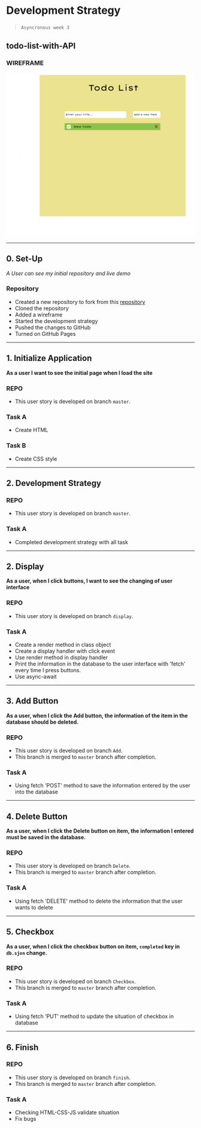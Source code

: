 # Development Strategy

> `Asyncronous week 3`

## todo-list-with-API

### WIREFRAME

![wireframe](/wireframe-1.png)

---

## 0. Set-Up

_A User can see my initial repository and live demo_

### Repository

- Created a new repository to fork from this [repository](https://github.com/HackYourFutureBelgium/restful-pjs)
- Cloned the repository
- Added a wireframe
- Started the development strategy
- Pushed the changes to GitHub
- Turned on GitHub Pages

---

## 1. Initialize Application

__As a user I want to see the initial page when I load the site__

### REPO

- This user story is developed on branch `master`.

### Task A

- Create HTML

### Task B

- Create CSS style

---

## 2. Development Strategy

### REPO

- This user story is developed on branch `master`.

### Task A

- Completed development strategy with all task

---

## 2. Display

__As a user, when I click buttons, I want to see the changing of user interface__

### REPO

- This user story is developed on branch `display`.

### Task A

- Create a render method in class object
- Create a display handler with click event
- Use render method in display handler
- Print the information in the database to the user interface with 'fetch' every time I press buttons.
- Use async-await

---

## 3. Add Button 

__As a user, when I click the Add button, the information of the item in the database should be deleted.__

### REPO

- This user story is developed on branch `Add`.
- This branch is merged to `master` branch after completion.

### Task A

- Using fetch 'POST' method to save the information entered by the user into the database

---

## 4. Delete Button

__As a user, when I click the Delete button on item, the information I entered must be saved in the database.__

### REPO

- This user story is developed on branch `Delete`.
- This branch is merged to `master` branch after completion.

### Task A

- Using fetch 'DELETE' method to delete the information that the user wants to delete

---

## 5. Checkbox

__As a user, when I click the checkbox button on item, `completed` key in `db.sjon` change.__

### REPO

- This user story is developed on branch `Checkbox`.
- This branch is merged to `master` branch after completion.

### Task A

- Using fetch 'PUT' method to update the situation of checkbox in database

---

## 6. Finish

### REPO

- This user story is developed on branch `finish`.
- This branch is merged to `master` branch after completion.

### Task A

- Checking HTML-CSS-JS validate situation
- Fix bugs